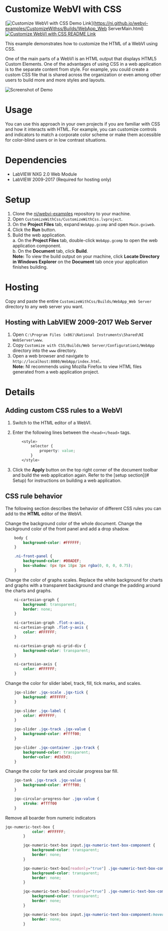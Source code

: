 # Customize WebVI with CSS
[![Customize WebVI with CSS Demo Link](https://img.shields.io/badge/Details-Demo_Link-green.svg)](https://ni.github.io/webvi-examples/CustomizeWithss/Builds/WebApp_Web ServerMain.html)
[![Customize WebVI with CSS README Link](https://img.shields.io/badge/Details-README_Link-orange.svg)](https://github.com/ni/webvi-examples/tree/master/CustomizeWithCss)

This example demonstrates how to customize the HTML of a WebVI using CSS.

One of the main parts of a WebVI is an HTML output that displays HTML5 Custom Elements. One of the advantages of using CSS in a web application is to the separate content from style. For example, you could create a custom CSS file that is shared across the organization or even among other users to build more and more styles and layouts.

![Screenshot of Demo](https://ni.github.io/webvi-examples/CustomizeWithCss/Screenshot.gif)

# Usage
You can use this approach in your own projects if you are familiar with CSS and how it interacts with HTML. For example, you can customize controls and indicators to match a corporate color scheme or make them accessible for color-blind users or in low contrast situations.

# Dependencies
- LabVIEW NXG 2.0 Web Module
- LabVIEW 2009-2017 (Required for hosting only)

# Setup
1. Clone the [ni/webvi-examples](https://github.com/ni/webvi-examples) repository to your machine.
2. Open `CustomizeWithCss/CustomizeWithCss.lvproject`.
3. On the **Project Files** tab, expand `WebApp.gcomp` and open `Main.gviweb`.
4. Click the **Run** button.
5. Build the web application.  
  a. On the **Project Files** tab, double-click `WebApp.gcomp` to open the web application component.  
  b. On the **Document** tab, click **Build**.  
**Note:** To view the build output on your machine, click **Locate Directory in Windows Explorer** on the **Document** tab once your application finishes building.

# Hosting
Copy and paste the entire `CustomizeWithCss/Builds/WebApp_Web Server` directory to any web server you want.

## Hosting with LabVIEW 2009-2017 Web Server
1. Open `C:\Program Files (x86)\National Instruments\Shared\NI WebServer\www`.
2. Copy `Customize with CSS/Builds/Web Server/Configuration1/WebApp` directory into the `www` directory.
3. Open a web browser and navigate to `http://localhost:8080/WebApp/index.html`.  
**Note:** NI recommends using Mozilla Firefox to view HTML files generated from a web application project.

# Details

## Adding custom CSS rules to a WebVI
1. Switch to the HTML editor of a WebVI.
2. Enter the following lines between the `<head></head>` tags.  
    ```css
        <style>
            selector {
                property: value;
            }
        </style>
    ```

3. Click the **Apply** button on the top right corner of the document toolbar and build the web application again. Refer to the [setup section](# Setup) for instructions on building a web application.

## CSS rule behavior
The following section describes the behavior of  different CSS rules you can add to the **HTML** editor of the WebVI.

Change the background color of the whole document. Change the background color of the front panel and add a drop shadow.
```css
    body {
        background-color: #FFFFFF;
    }

    .ni-front-panel {
        background-color: #00ADEF;
        box-shadow: 0px 0px 18px 3px rgba(0, 0, 0, 0.75);
    }
```

Change the color of graphs scales. Replace the white background for charts and graphs with a transparent background and change the padding around the charts and graphs.
```css
    ni-cartesian-graph {
        background: transparent;
        border: none;
    }

    ni-cartesian-graph .flot-x-axis,
    ni-cartesian-graph .flot-y-axis {
        color: #FFFFFF;
    }

    ni-cartesian-graph ni-grid-div {
        background-color: transparent;
    }

    ni-cartesian-axis {
        color: #FFFFFF;
    }
```

Change the color for slider label, track, fill, tick marks, and scales.
```css
    jqx-slider .jqx-scale .jqx-tick {
        background: #FFFFFF;
    }

    jqx-slider .jqx-label {
        color: #FFFFFF;
    }

    jqx-slider .jqx-track .jqx-value {
        background-color: #ffff00;
    }

    jqx-slider .jqx-container .jqx-track {
        background-color: transparent;
        border-color: #d3d3d3;
    }
```
Change the color for tank and circular progress bar fill.

```css
    jqx-tank .jqx-track .jqx-value {
        background-color: #ffff00;
    }

    jqx-circular-progress-bar .jqx-value {
        stroke: #ffff00
    }

```

Remove all boarder from  numeric indicators
```css
jqx-numeric-text-box {
            color: #FFFFFF;
        }

        jqx-numeric-text-box input.jqx-numeric-text-box-component {
            background-color: transparent;
            border: none;
        }

        jqx-numeric-text-box[readonly="true"] .jqx-numeric-text-box-component {
            background-color: transparent;
            border: none;
        }

        jqx-numeric-text-box[readonly="true"] .jqx-numeric-text-box-component:hover {
            background-color: transparent;
            border: none;
        }

        jqx-numeric-text-box input.jqx-numeric-text-box-component:hover {
            border: none;
        }
```

